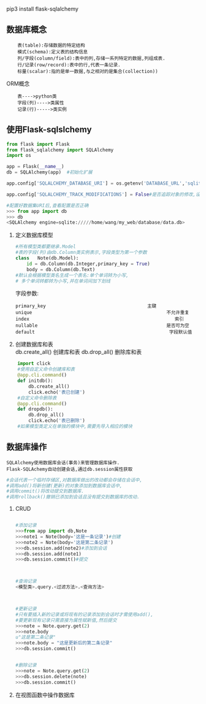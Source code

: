 pip3 install flask-sqlalchemy
## 数据库概念
```
    表(table):存储数据的特定结构
    模式(schema):定义表的结构信息
    列/字段(column/field):表中的列,存储一系列特定的数据,列组成表.
    行/记录(row/record):表中的行,代表一条记录.
    标量(scalar):指的是单一数据,与之相对的是集合(collection))
```
ORM概念
``` 
    表---->python类
    字段(列)---->类属性
    记录(行)----->类实例
```

## 使用Flask-sqlslchemy
```python
from flask import Flask
from flask_sqlalchemy import SQLAlchemy
import os

app = Flask(__name__)
db = SQLAlchemy(app)  #初始化扩展

app.config['SQLALCHEMY_DATABASE_URI'] = os.getenv('DATABASE_URL','sqlite:////'+os.path.join(app.root_path,'data.db'))#配置数据库路径,连接数据库

app.config['SQLALCHEMY_TRACK_MODIFICATIONS'] = False#是否追踪对象的修改,设置False是为了关闭警告
```
```python
#配置好数据集URI后,查看配置是否正确
>>> from app import db
>>> db
<SQLAlchemy engine=sqlite://///home/wang/my_web/database/data.db>
```

1. 定义数据库模型
    ```python
    #所有模型类都要继承.Model
    #表的字段(列)由db.Column类实例表示,字段类型为第一个参数
    class   Note(db.Model):
        id = db.Column(db.Integer,primary_key = True)
        body = db.Column(db.Text)
    #默认会根据模型类名生成一个表名:单个单词转为小写,
    # 多个单词转都转为小写,并在单词间加下划线
    ```
    字段参数:
    ```
    primary_key                                     主键
    unique                                                 不允许重复
    index                                                     索引
    nullable                                               是否可为空
    default                                                 字段默认值
    ```
2. 创建数据库和表  
db.create_all() 创建库和表
db.drop_all()   删除库和表
```python
    import click
    #使用自定义命令创建库和表
    @app.cli.command()
    def initdb():
        db.create_all()
        click.echo('表已创建')
    #自定义命令删除表
    @app.cli.command()
    def dropdb():
        db.drop_all()
        click.echo('表已删除')
    #如果模型类定义在单独的模块中,需要先导入相应的模块
```
## 数据库操作
    SQLAlchemy使用数据库会话(事务)来管理数据库操作.  
    Flask-SQLAchemy自动创建会话,通过db.session属性获取

```python
#会话代表一个临时存储区,对数据库做出的改动都会存储在会话中,
#调用add()将新创建(更新)的对象添加到数据库会话中,
#调用commit()将改动提交到数据库.
#调用rollback()撤销已添加到会话且没有提交到数据库的改动.
```
1. CRUD
    ```python

    #添加记录
    >>>from app import db,Note
    >>>note1 = Note(body='这是一条记录')#创建
    >>>note2 = Note(body='这是第二条记录')
    >>>db.session.add(note2)#添加到会话
    >>>db.session.add(note1)
    >>>db.session.commit()#提交



    #查询记录
    <模型类>.query.<过滤方法>.<查询方法>



    #更新记录
    #只有要插入新的记录或将现有的记录添加到会话时才需使用add(),
    #要更新现有记录只需直接为属性赋新值,然后提交
    >>>note = Note.query.get(2)
    >>>note.body
    u"这是第二条记录"
    >>>note.body = "这是更新后的第二条记录"
    >>>db.session.commit()


    #删除记录
    >>>note = Note.query.get(2)
    >>>db.session.delete(note)
    >>>db.session.commit()
    ```
2. 在视图函数中操作数据库

